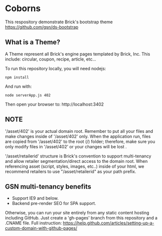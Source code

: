 # Coborns

This respository demonstrate Brick's bootstrap theme https://github.com/gsn/ds-bootstrap

## What is a Theme?
A Theme represent all Brick's engine pages templated by Brick, Inc.  This include: circular, coupon, recipe, article, etc...

To run this repository locally, you will need nodejs:  
```
npm install
```

And run with:

```
node serverApp.js 402
```

Then open your browser to: http://localhost:3402

## NOTE
'/asset/402' is your actual domain root.  Remember to put all your files and make changes inside of '/asset/402' only.  When the application run, files are copied from '/asset/402' to the root (/) folder; therefore, make sure you only modify files in '/asset/402' or your changes will be lost .

'/asset/retailerid' structure is Brick's convention to support multi-tenancy and allow retailer segmentation/direct access to the domain root.  When referencing asset (script, styles, images, etc..) inside of your html, we recommend retailers to use "/asset/retailerid" as your path prefix.

## GSN multi-tenancy benefits
* Support IE9 and below.  
* Backend pre-render SEO for SPA support.

Otherwise, you can run your site entirely from any static content hosting including GitHub.  Just create a 'gh-pages' branch from this repository and a .CNAME file.  Full instruction: https://help.github.com/articles/setting-up-a-custom-domain-with-github-pages/
